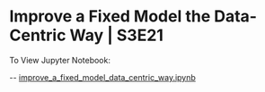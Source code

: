 #  Improve a Fixed Model the Data-Centric Way | S3E21

To View Jupyter Notebook:

 -- [improve_a_fixed_model_data_centric_way.ipynb](https://nbviewer.org/github/khashpavan/improve_fixed_model_centric_way__s3e21/blob/master/improve_a_fixed_model_data_centric_way.ipynb)